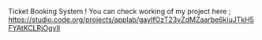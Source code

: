 Ticket Booking System !
You can check working of my project here ;
https://studio.code.org/projects/applab/gayIfOzT23vZdMZaarbe6kiuJTkH5FYAtKCLRjOgyII
